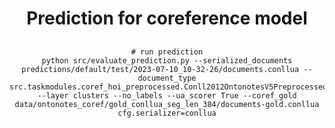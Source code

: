 <div align="center">

# Prediction for coreference model

##

```
# run prediction
python src/evaluate_prediction.py --serialized_documents predictions/default/test/2023-07-10_10-32-26/documents.conllua --document_type src.taskmodules.coref_hoi_preprocessed.Conll2012OntonotesV5PreprocessedDocument --layer clusters --no_labels --ua_scorer True --coref_gold data/ontonotes_coref/gold_conllua_seg_len_384/documents-gold.conllua cfg.serializer=conllua
```
